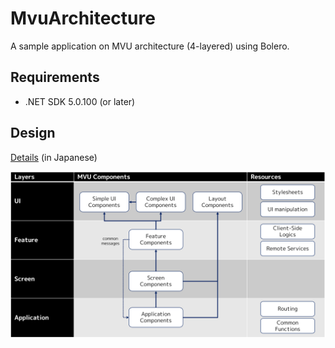 # MvuArchitecture

A sample application on MVU architecture (4-layered) using Bolero.

## Requirements

- .NET SDK 5.0.100 (or later)

## Design

[Details](https://zenn.dev/kos59125/articles/b463b153b837d2346cf0) (in Japanese)

![design](images/design.png)

